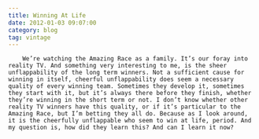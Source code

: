 ```yaml
---
title: Winning At Life
date: 2012-01-03 09:07:00
category: blog
tag: vintage
---
```

        We’re watching the Amazing Race as a family. It’s our foray into reality TV. And something very interesting to me, is the sheer unflappability of the long term winners. Not a sufficient cause for winning in itself, cheerful unflappability does seem a necessary quality of every winning team. Sometimes they develop it, sometimes they start with it, but it’s always there before they finish, whether they’re winning in the short term or not. I don’t know whether other reality TV winners have this quality, or if it’s particular to the Amazing Race, but I’m betting they all do. Because as I look around, it is the cheerfully unflappable who seem to win at life, period. And my question is, how did they learn this? And can I learn it now?